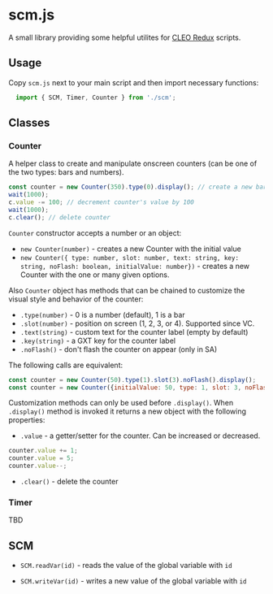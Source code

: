 # scm.js

A small library providing some helpful utilites for [CLEO Redux](https://github.com/cleolibrary/CLEO-Redux) scripts.

## Usage

Copy `scm.js` next to your main script and then import necessary functions:

```js
  import { SCM, Timer, Counter } from './scm';
```

## Classes

### Counter

A helper class to create and manipulate onscreen counters (can be one of the two types: bars and numbers).

```js
const counter = new Counter(350).type(0).display(); // create a new bar counter with initial value of 350
wait(1000);
c.value -= 100; // decrement counter's value by 100
wait(1000);
c.clear(); // delete counter
```

`Counter` constructor accepts a number or an object:

- `new Counter(number)` - creates a new Counter with the initial value
- `new Counter({ type: number, slot: number, text: string, key: string, noFlash: boolean, initialValue: number})` - creates a new Counter with the one or many given options.

Also `Counter` object has methods that can be chained to customize the visual style and behavior of the counter:

* `.type(number)` - 0 is a number (default), 1 is a bar
* `.slot(number)` - position on screen (1, 2, 3, or 4). Supported since VC.
* `.text(string)` - custom text for the counter label (empty by default)
* `.key(string)` - a GXT key for the counter label
* `.noFlash()` - don't flash the counter on appear (only in SA)

The following calls are equivalent:

```js
const counter = new Counter(50).type(1).slot(3).noFlash().display();
const counter = new Counter({initialValue: 50, type: 1, slot: 3, noFlash: true}).display();
```

Customization methods can only be used before `.display()`. When `.display()` method is invoked it returns a new object with the following properties:

* `.value` - a getter/setter for the counter. Can be increased or decreased.
```js
counter.value += 1;
counter.value = 5;
counter.value--;
```
* `.clear()` - delete the counter


### Timer

TBD

## SCM

* `SCM.readVar(id)` - reads the value of the global variable with `id`

* `SCM.writeVar(id)` - writes a new value of the global variable with `id`




